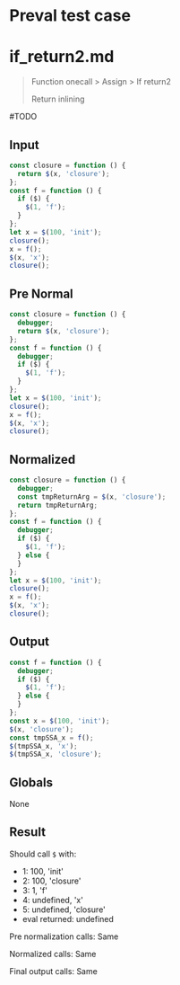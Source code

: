 # Preval test case

# if_return2.md

> Function onecall > Assign > If return2
>
> Return inlining

#TODO

## Input

`````js filename=intro
const closure = function () {
  return $(x, 'closure');
};
const f = function () {
  if ($) {
    $(1, 'f');
  }
};
let x = $(100, 'init');
closure();
x = f();
$(x, 'x');
closure();
`````

## Pre Normal

`````js filename=intro
const closure = function () {
  debugger;
  return $(x, 'closure');
};
const f = function () {
  debugger;
  if ($) {
    $(1, 'f');
  }
};
let x = $(100, 'init');
closure();
x = f();
$(x, 'x');
closure();
`````

## Normalized

`````js filename=intro
const closure = function () {
  debugger;
  const tmpReturnArg = $(x, 'closure');
  return tmpReturnArg;
};
const f = function () {
  debugger;
  if ($) {
    $(1, 'f');
  } else {
  }
};
let x = $(100, 'init');
closure();
x = f();
$(x, 'x');
closure();
`````

## Output

`````js filename=intro
const f = function () {
  debugger;
  if ($) {
    $(1, 'f');
  } else {
  }
};
const x = $(100, 'init');
$(x, 'closure');
const tmpSSA_x = f();
$(tmpSSA_x, 'x');
$(tmpSSA_x, 'closure');
`````

## Globals

None

## Result

Should call `$` with:
 - 1: 100, 'init'
 - 2: 100, 'closure'
 - 3: 1, 'f'
 - 4: undefined, 'x'
 - 5: undefined, 'closure'
 - eval returned: undefined

Pre normalization calls: Same

Normalized calls: Same

Final output calls: Same
